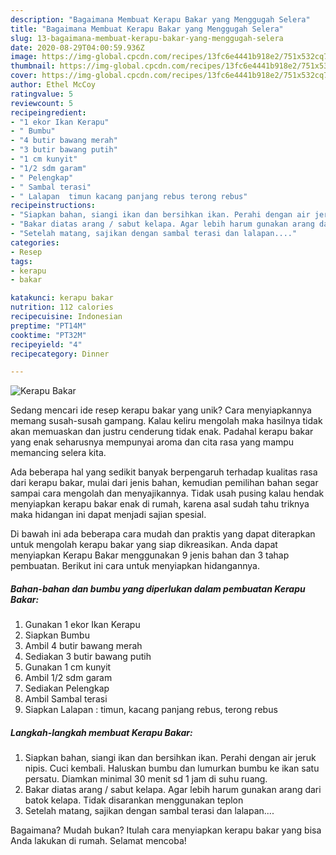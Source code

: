 ```yaml
---
description: "Bagaimana Membuat Kerapu Bakar yang Menggugah Selera"
title: "Bagaimana Membuat Kerapu Bakar yang Menggugah Selera"
slug: 13-bagaimana-membuat-kerapu-bakar-yang-menggugah-selera
date: 2020-08-29T04:00:59.936Z
image: https://img-global.cpcdn.com/recipes/13fc6e4441b918e2/751x532cq70/kerapu-bakar-foto-resep-utama.jpg
thumbnail: https://img-global.cpcdn.com/recipes/13fc6e4441b918e2/751x532cq70/kerapu-bakar-foto-resep-utama.jpg
cover: https://img-global.cpcdn.com/recipes/13fc6e4441b918e2/751x532cq70/kerapu-bakar-foto-resep-utama.jpg
author: Ethel McCoy
ratingvalue: 5
reviewcount: 5
recipeingredient:
- "1 ekor Ikan Kerapu"
- " Bumbu"
- "4 butir bawang merah"
- "3 butir bawang putih"
- "1 cm kunyit"
- "1/2 sdm garam"
- " Pelengkap"
- " Sambal terasi"
- " Lalapan  timun kacang panjang rebus terong rebus"
recipeinstructions:
- "Siapkan bahan, siangi ikan dan bersihkan ikan. Perahi dengan air jeruk nipis. Cuci kembali. Haluskan bumbu dan lumurkan bumbu ke ikan satu persatu. Diamkan minimal 30 menit sd 1 jam di suhu ruang."
- "Bakar diatas arang / sabut kelapa. Agar lebih harum gunakan arang dari batok kelapa. Tidak disarankan menggunakan teplon"
- "Setelah matang, sajikan dengan sambal terasi dan lalapan...."
categories:
- Resep
tags:
- kerapu
- bakar

katakunci: kerapu bakar 
nutrition: 112 calories
recipecuisine: Indonesian
preptime: "PT14M"
cooktime: "PT32M"
recipeyield: "4"
recipecategory: Dinner

---
```



![Kerapu Bakar](https://img-global.cpcdn.com/recipes/13fc6e4441b918e2/751x532cq70/kerapu-bakar-foto-resep-utama.jpg)

Sedang mencari ide resep kerapu bakar yang unik? Cara menyiapkannya memang susah-susah gampang. Kalau keliru mengolah maka hasilnya tidak akan memuaskan dan justru cenderung tidak enak. Padahal kerapu bakar yang enak seharusnya mempunyai aroma dan cita rasa yang mampu memancing selera kita.



Ada beberapa hal yang sedikit banyak berpengaruh terhadap kualitas rasa dari kerapu bakar, mulai dari jenis bahan, kemudian pemilihan bahan segar sampai cara mengolah dan menyajikannya. Tidak usah pusing kalau hendak menyiapkan kerapu bakar enak di rumah, karena asal sudah tahu triknya maka hidangan ini dapat menjadi sajian spesial.


Di bawah ini ada beberapa cara mudah dan praktis yang dapat diterapkan untuk mengolah kerapu bakar yang siap dikreasikan. Anda dapat menyiapkan Kerapu Bakar menggunakan 9 jenis bahan dan 3 tahap pembuatan. Berikut ini cara untuk menyiapkan hidangannya.

<!--inarticleads1-->

##### Bahan-bahan dan bumbu yang diperlukan dalam pembuatan Kerapu Bakar:

1. Gunakan 1 ekor Ikan Kerapu
1. Siapkan  Bumbu
1. Ambil 4 butir bawang merah
1. Sediakan 3 butir bawang putih
1. Gunakan 1 cm kunyit
1. Ambil 1/2 sdm garam
1. Sediakan  Pelengkap
1. Ambil  Sambal terasi
1. Siapkan  Lalapan : timun, kacang panjang rebus, terong rebus




<!--inarticleads2-->

##### Langkah-langkah membuat Kerapu Bakar:

1. Siapkan bahan, siangi ikan dan bersihkan ikan. Perahi dengan air jeruk nipis. Cuci kembali. Haluskan bumbu dan lumurkan bumbu ke ikan satu persatu. Diamkan minimal 30 menit sd 1 jam di suhu ruang.
1. Bakar diatas arang / sabut kelapa. Agar lebih harum gunakan arang dari batok kelapa. Tidak disarankan menggunakan teplon
1. Setelah matang, sajikan dengan sambal terasi dan lalapan....




Bagaimana? Mudah bukan? Itulah cara menyiapkan kerapu bakar yang bisa Anda lakukan di rumah. Selamat mencoba!
